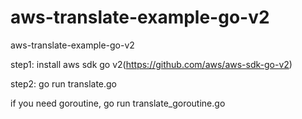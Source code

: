 # aws-translate-example-go-v2
aws-translate-example-go-v2


step1: install aws sdk go v2(https://github.com/aws/aws-sdk-go-v2)

step2: go run translate.go

if you need goroutine, go run translate_goroutine.go

